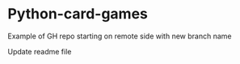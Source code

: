 # Python-card-games
Example of GH repo starting on remote side with new branch name

Update readme file